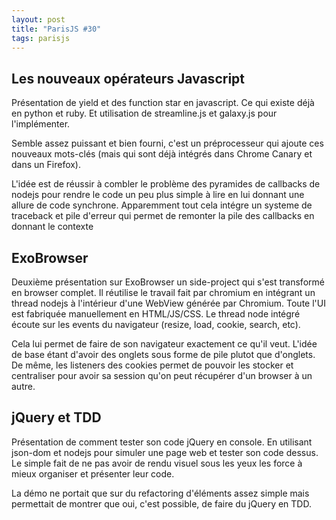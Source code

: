 ```yaml
---
layout: post
title: "ParisJS #30"
tags: parisjs
---
```


## Les nouveaux opérateurs Javascript

Présentation de yield et des function star en javascript. Ce qui existe déjà en
python et ruby. Et utilisation de streamline.js et galaxy.js pour
l'implémenter.

Semble assez puissant et bien fourni, c'est un préprocesseur qui ajoute ces
nouveaux mots-clés (mais qui sont déjà intégrés dans Chrome Canary et dans un
Firefox).

L'idée est de réussir à combler le problème des pyramides de callbacks de
nodejs pour rendre le code un peu plus simple à lire en lui donnant une allure
de code synchrone. Apparemment tout cela intégre un systeme de traceback et
pile d'erreur qui permet de remonter la pile des callbacks en donnant le
contexte

## ExoBrowser

Deuxième présentation sur ExoBrowser un side-project qui s'est transformé en
browser complet. Il réutilise le travail fait par chromium en intégrant un
thread nodejs à l'intérieur d'une WebView générée par Chromium. Toute l'UI est
fabriquée manuellement en HTML/JS/CSS. Le thread node intégré écoute sur les
events du navigateur (resize, load, cookie, search, etc).

Cela lui permet de faire de son navigateur exactement ce qu'il veut. L'idée de
base étant d'avoir des onglets sous forme de pile plutot que d'onglets. De
même, les listeners des cookies permet de pouvoir les stocker et centraliser
pour avoir sa session qu'on peut récupérer d'un browser à un autre.

## jQuery et TDD

Présentation de comment tester son code jQuery en console. En utilisant
json-dom et nodejs pour simuler une page web et tester son code dessus. Le
simple fait de ne pas avoir de rendu visuel sous les yeux les force à mieux
organiser et présenter leur code.

La démo ne portait que sur du refactoring d'éléments assez simple mais
permettait de montrer que oui, c'est possible, de faire du jQuery en TDD.

